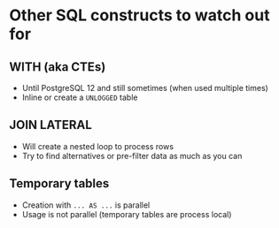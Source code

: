 # Other SQL constructs to watch out for

## WITH (aka CTEs)

- Until PostgreSQL 12 and still sometimes (when used multiple times)
- Inline or create a `UNLOGGED` table


## JOIN LATERAL
- Will create a nested loop to process rows
- Try to find alternatives or pre-filter data as much as you can


## Temporary tables

- Creation with `... AS ...` is parallel
- Usage is not parallel (temporary tables are process local)
